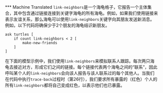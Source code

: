 ﻿*** Machine Translated
`link-neighbors`是一个海龟格子，它报告一个主体集合，其中包含通过链接连接到关键字海龟的所有海龟。例如，如果我们使用链接来表示友谊关系，那么海龟可以使用`link-neighbors`关键字向其朋友发送新消息。例如，以下代码将确保少于2个朋友的海龟结识新朋友。



```
ask turtles [
	if count link-neighbors < 2 [
		make-new-friends
	]
]
```


在下面的模型示例中，我们使用`link-neighbors`来模拟联系人跟踪。每次两只海龟去接近对方，形成它们之间的链接。每个链接代表两个海龟之间的“联系”，因此呼叫某个人的`link-neighbors`会向该人报告与该人联系过的每个其他人。当我们在代码中执行`trace-back`过程时（第26行），我们要求所有暴露的（红色）个人的所有`link-neighbors`都将自己变成红色，以表示他们也已暴露。